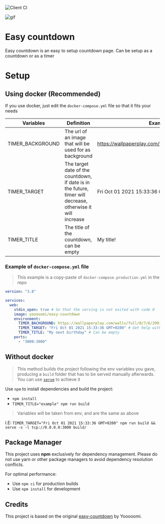 ![Client CI](https://github.com/Yooooomi/easy-countdown/workflows/Client%20CI/badge.svg)

![gif](https://user-images.githubusercontent.com/17204739/88205741-825e7d00-cc4d-11ea-81c3-92e42d197346.gif)

# Easy countdown

Easy countdown is an easy to setup countdown page. Can be setup as a countdown or as a timer

# Setup

## Using docker (Recommended)

If you use docker, just edit the `docker-compose.yml` file so that it fits your needs

| Variables        | Definition                                                                                                  | Example                                              |
| ---------------- | ----------------------------------------------------------------------------------------------------------- | ---------------------------------------------------- |
| TIMER_BACKGROUND | The url of an image that will be used for as background                                                     | https://wallpaperplay.com/walls/full/0/7/6/29912.jpg |
| TIMER_TARGET     | The target date of the countdown, if date is in the future, timer will decrease, otherwise it will increase | Fri Oct 01 2021 15:33:36 GMT+0200                    |
| TIMER_TITLE      | The title of the countdown, can be empty                                                                    | My title!                                            |

### Example of `docker-compose.yml` file

> This example is a copy-paste of `docker-compose.production.yml` in the repo

```yml
version: "3.8"

services:
  web:
    stdin_open: true # So that the serving is not exited with code 0
    image: yooooomi/easy-countdown
    environment:
      TIMER_BACKGROUND: https://wallpaperplay.com/walls/full/0/7/6/29912.jpg
      TIMER_TARGET: "Fri Oct 01 2021 15:33:36 GMT+0200" # Get help with https://esqsoft.com/javascript_examples/date-to-epoch.htm
      TIMER_TITLE: "My next birthday" # Can be empty
    ports:
      - "3000:3000"
```

## Without docker

> This method builds the project following the env variables you gave, producing a `build` folder that has to be served manually afterwards. You can use [`serve`](https://www.npmjs.com/package/serve) to achieve it

Use `npm` to install dependencies and build the project:

- `npm install`
- `TIMER_TITLE="example" npm run build`

> Variables will be taken from env, and are the same as above

I.E: `TIMER_TARGET="Fri Oct 01 2021 15:33:36 GMT+0200" npm run build && serve -s -l tcp://0.0.0.0:3000 build/`

## Package Manager

This project uses **npm** exclusively for dependency management. Please do not use yarn or other package managers to avoid dependency resolution conflicts.

For optimal performance:
- Use `npm ci` for production builds
- Use `npm install` for development

## Credits

This project is based on the original [easy-countdown](https://github.com/Yooooomi/easy-countdown) by Yooooomi.
